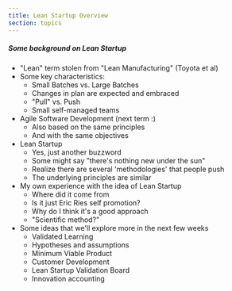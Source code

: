 ```yaml
---
title: Lean Startup Overview
section: topics
---
```


##### Some background on Lean Startup
* "Lean" term stolen from "Lean Manufacturing" (Toyota et al)
* Some key characteristics:
	* Small Batches vs. Large Batches
	* Changes in plan are expected and embraced
	* "Pull" vs. Push
	* Small self-managed teams
* Agile Software Development (next term :)
	* Also based on the same principles
	* And with the same objectives
* Lean Startup
	* Yes, just another buzzword
	* Some might say "there's nothing new under the sun"
	* Realize there are several 'methodologies' that people push
	* The underlying principles are similar
* My own experience with the idea of Lean Startup
	* Where did it come from
	* Is it just Eric Ries self promotion?
	* Why do I think it's a good approach
	* "Scientific method?"
* Some ideas that we'll explore more in the next few weeks
	* Validated Learning
	* Hypotheses and assumptions
	* Minimum Viable Product
	* Customer Development
	* Lean Startup Validation Board
	* Innovation accounting
		